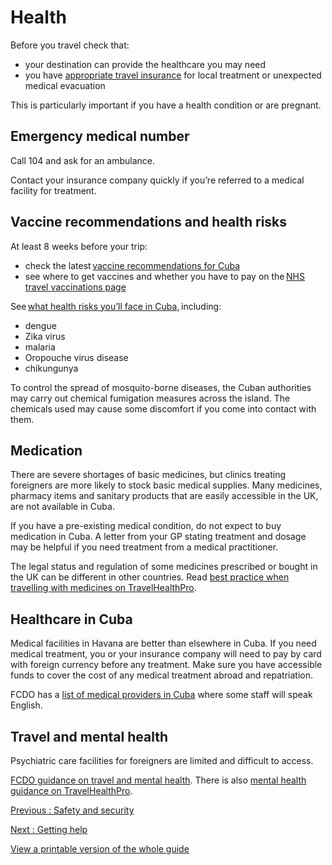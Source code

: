 # Health

Before you travel check that:

* your destination can provide the healthcare you may need
* you have [appropriate travel insurance](https://www.gov.uk/guidance/foreign-travel-insurance) for local treatment or unexpected medical evacuation

This is particularly important if you have a health condition or are pregnant.

## Emergency medical number

Call 104 and ask for an ambulance.

Contact your insurance company quickly if you’re referred to a medical facility for treatment.

## Vaccine recommendations and health risks

At least 8 weeks before your trip:

* check the latest [vaccine recommendations for Cuba](https://travelhealthpro.org.uk/country/60/cuba#Vaccine_Recommendations)
* see where to get vaccines and whether you have to pay on the [NHS travel vaccinations page](https://www.nhs.uk/conditions/travel-vaccinations/)

See [what health risks you’ll face in Cuba,](https://travelhealthpro.org.uk/country/60/cuba) including:

* dengue
* Zika virus
* malaria
* Oropouche virus disease
* chikungunya

To control the spread of mosquito-borne diseases, the Cuban authorities may carry out chemical fumigation measures across the island. The chemicals used may cause some discomfort if you come into contact with them.

## Medication

There are severe shortages of basic medicines, but clinics treating foreigners are more likely to stock basic medical supplies. Many medicines, pharmacy items and sanitary products that are easily accessible in the UK, are not available in Cuba.

If you have a pre-existing medical condition, do not expect to buy medication in Cuba. A letter from your GP stating treatment and dosage may be helpful if you need treatment from a medical practitioner.

The legal status and regulation of some medicines prescribed or bought in the UK can be different in other countries. Read [best practice when travelling with medicines on TravelHealthPro](https://travelhealthpro.org.uk/factsheet/43/medicines-abroad).

## Healthcare in Cuba

Medical facilities in Havana are better than elsewhere in Cuba. If you need medical treatment, you or your insurance company will need to pay by card with foreign currency before any treatment. Make sure you have accessible funds to cover the cost of any medical treatment abroad and repatriation.

FCDO has a [list of medical providers in Cuba](https://www.gov.uk/government/publications/cuba-list-of-medical-facilitiespractitioners) where some staff will speak English.

## Travel and mental health

Psychiatric care facilities for foreigners are limited and difficult to access.

[FCDO guidance on travel and mental health](https://www.gov.uk/guidance/foreign-travel-advice-for-people-with-mental-health-issues). There is also [mental health guidance on TravelHealthPro](https://travelhealthpro.org.uk/factsheet/85/travelling-with-mental-health-conditions).

[Previous
:
Safety and security](/foreign-travel-advice/cuba/safety-and-security)

[Next
:
Getting help](/foreign-travel-advice/cuba/getting-help)

[View a printable version of the whole guide](/foreign-travel-advice/cuba/print)
